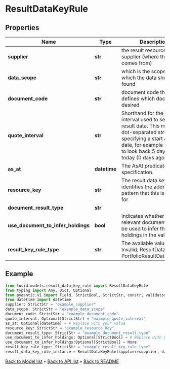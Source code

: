 # ResultDataKeyRule

## Properties
Name | Type | Description | Notes
------------ | ------------- | ------------- | -------------
**supplier** | **str** | the result resource supplier (where the data comes from) | 
**data_scope** | **str** | which is the scope in which the data should be found | 
**document_code** | **str** | document code that defines which document is desired | 
**quote_interval** | **str** | Shorthand for the time interval used to select result data. This must be a dot-separated string             specifying a start and end date, for example &#39;5D.0D&#39; to look back 5 days from today (0 days ago). | [optional] 
**as_at** | **datetime** | The AsAt predicate specification. | [optional] 
**resource_key** | **str** | The result data key that identifies the address pattern that this is a rule for | 
**document_result_type** | **str** |  | 
**use_document_to_infer_holdings** | **bool** | Indicates whether the relevant document should be used to infer the set of holdings in the valuation. | [optional] 
**result_key_rule_type** | **str** | The available values are: Invalid, ResultDataKeyRule, PortfolioResultDataKeyRule | 
## Example

```python
from lusid.models.result_data_key_rule import ResultDataKeyRule
from typing import Any, Dict, Optional
from pydantic.v1 import Field, StrictBool, StrictStr, constr, validator
from datetime import datetime
supplier: StrictStr = "example_supplier"
data_scope: StrictStr = "example_data_scope"
document_code: StrictStr = "example_document_code"
quote_interval: Optional[StrictStr] = "example_quote_interval"
as_at: Optional[datetime] = # Replace with your value
resource_key: StrictStr = "example_resource_key"
document_result_type: StrictStr = "example_document_result_type"
use_document_to_infer_holdings: Optional[StrictBool] = # Replace with your value
use_document_to_infer_holdings:Optional[StrictBool] = None
result_key_rule_type: StrictStr = "example_result_key_rule_type"
result_data_key_rule_instance = ResultDataKeyRule(supplier=supplier, data_scope=data_scope, document_code=document_code, quote_interval=quote_interval, as_at=as_at, resource_key=resource_key, document_result_type=document_result_type, use_document_to_infer_holdings=use_document_to_infer_holdings, result_key_rule_type=result_key_rule_type)

```

[Back to Model list](../README.md#documentation-for-models) &#8226; [Back to API list](../README.md#documentation-for-api-endpoints) &#8226; [Back to README](../README.md)

